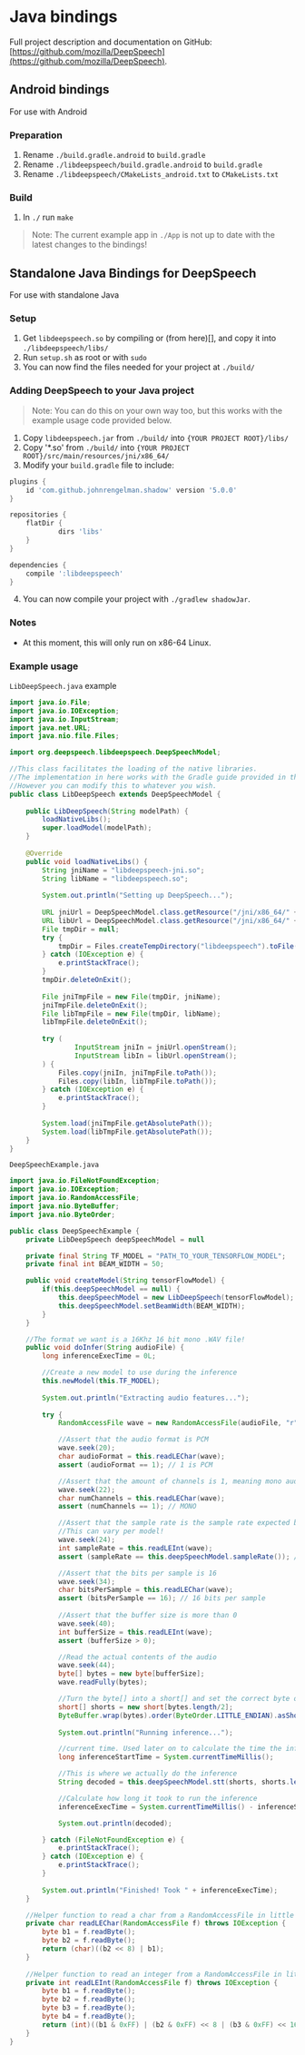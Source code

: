# Java bindings
Full project description and documentation on GitHub: [https://github.com/mozilla/DeepSpeech](https://github.com/mozilla/DeepSpeech).

## Android bindings
For use with Android

### Preparation
1. Rename `./build.gradle.android` to `build.gradle`
2. Rename `./libdeepspeech/build.gradle.android` to `build.gradle` 
3. Rename `./libdeepspeech/CMakeLists_android.txt` to `CMakeLists.txt`

### Build
1. In `./` run `make`

>Note: The current example app in `./App` is not up to date with the latest changes to the bindings!

## Standalone Java Bindings for DeepSpeech
For use with standalone Java

### Setup
1. Get `libdeepspeech.so` by compiling or (from here)[], and copy it into `./libdeepspeech/libs/`
2. Run `setup.sh` as root or with `sudo`
3. You can now find the files needed for your project at `./build/`

### Adding DeepSpeech to your Java project
>Note: You can do this on your own way too, but this works with the example usage code provided below.
1. Copy `libdeepspeech.jar` from `./build/` into `{YOUR PROJECT ROOT}/libs/`
2. Copy '*.so' from `./build/` into `{YOUR PROJECT ROOT}/src/main/resources/jni/x86_64/`
3. Modify your `build.gradle` file to include:
```groovy
plugins {
   	id 'com.github.johnrengelman.shadow' version '5.0.0' 
}

repositories {
    flatDir {
			dirs 'libs'
    }
}

dependencies {
    compile ':libdeepspeech'
}
```
4. You can now compile your project with `./gradlew shadowJar`.

### Notes
- At this moment, this will only run on x86-64 Linux.

### Example usage
`LibDeepSpeech.java` example
```java
import java.io.File;
import java.io.IOException;
import java.io.InputStream;
import java.net.URL;
import java.nio.file.Files;

import org.deepspeech.libdeepspeech.DeepSpeechModel;

//This class facilitates the loading of the native libraries.
//The implementation in here works with the Gradle guide provided in the README.md document.
//However you can modify this to whatever you wish.
public class LibDeepSpeech extends DeepSpeechModel {
	
	public LibDeepSpeech(String modelPath) {		
		loadNativeLibs();
		super.loadModel(modelPath);
	}
	
	@Override
	public void loadNativeLibs() {
        String jniName = "libdeepspeech-jni.so";
        String libName = "libdeepspeech.so";
        
        System.out.println("Setting up DeepSpeech...");
        
        URL jniUrl = DeepSpeechModel.class.getResource("/jni/x86_64/" + jniName);
        URL libUrl = DeepSpeechModel.class.getResource("/jni/x86_64/" + libName);
        File tmpDir = null;
		try {
			tmpDir = Files.createTempDirectory("libdeepspeech").toFile();
		} catch (IOException e) {
			e.printStackTrace();
		}
        tmpDir.deleteOnExit();
    	
        File jniTmpFile = new File(tmpDir, jniName);
        jniTmpFile.deleteOnExit();
        File libTmpFile = new File(tmpDir, libName);
        libTmpFile.deleteOnExit();
        
        try (
        		InputStream jniIn = jniUrl.openStream();
        		InputStream libIn = libUrl.openStream();
        ) {
            Files.copy(jniIn, jniTmpFile.toPath());
            Files.copy(libIn, libTmpFile.toPath());
        } catch (IOException e) {
			e.printStackTrace();
		}
                
        System.load(jniTmpFile.getAbsolutePath());
        System.load(libTmpFile.getAbsolutePath());
	}
}
```

`DeepSpeechExample.java`
```java
import java.io.FileNotFoundException;
import java.io.IOException;
import java.io.RandomAccessFile;
import java.nio.ByteBuffer;
import java.nio.ByteOrder;

public class DeepSpeechExample {
    private LibDeepSpeech deepSpeechModel = null

    private final String TF_MODEL = "PATH_TO_YOUR_TENSORFLOW_MODEL";
    private final int BEAM_WIDTH = 50;

    public void createModel(String tensorFlowModel) {
        if(this.deepSpeechModel == null) {
            this.deepSpeechModel = new LibDeepSpeech(tensorFlowModel);
            this.deepSpeechModel.setBeamWidth(BEAM_WIDTH);
        }
    }

    //The format we want is a 16Khz 16 bit mono .WAV file!
    public void doInfer(String audioFile) {
        long inferenceExecTime = 0L;

        //Create a new model to use during the inference
    	this.newModel(this.TF_MODEL);
    	
    	System.out.println("Extracting audio features...");
    	
    	try {
            RandomAccessFile wave = new RandomAccessFile(audioFile, "r");

            //Assert that the audio format is PCM
            wave.seek(20);
            char audioFormat = this.readLEChar(wave);
            assert (audioFormat == 1); // 1 is PCM

            //Assert that the amount of channels is 1, meaning mono audio
            wave.seek(22);
            char numChannels = this.readLEChar(wave);
            assert (numChannels == 1); // MONO

            //Assert that the sample rate is the sample rate expected by the model
            //This can vary per model!
            wave.seek(24);
            int sampleRate = this.readLEInt(wave);
            assert (sampleRate == this.deepSpeechModel.sampleRate()); // desired sample rate

            //Assert that the bits per sample is 16
            wave.seek(34);
            char bitsPerSample = this.readLEChar(wave);
            assert (bitsPerSample == 16); // 16 bits per sample
            
            //Assert that the buffer size is more than 0
            wave.seek(40);
            int bufferSize = this.readLEInt(wave);
            assert (bufferSize > 0);

            //Read the actual contents of the audio
            wave.seek(44);
            byte[] bytes = new byte[bufferSize];
            wave.readFully(bytes);

            //Turn the byte[] into a short[] and set the correct byte order
            short[] shorts = new short[bytes.length/2];
            ByteBuffer.wrap(bytes).order(ByteOrder.LITTLE_ENDIAN).asShortBuffer().get(shorts);
            
            System.out.println("Running inference...");

            //current time. Used later on to calculate the time the inference took
            long inferenceStartTime = System.currentTimeMillis();

            //This is where we actually do the inference
            String decoded = this.deepSpeechModel.stt(shorts, shorts.length);

            //Calculate how long it took to run the inference
            inferenceExecTime = System.currentTimeMillis() - inferenceStartTime;

            System.out.println(decoded);

        } catch (FileNotFoundException e) {
        	e.printStackTrace();
        } catch (IOException e) {
        	e.printStackTrace();
        }
    	
    	System.out.println("Finished! Took " + inferenceExecTime);
    }

    //Helper function to read a char from a RandomAccessFile in little endian
    private char readLEChar(RandomAccessFile f) throws IOException {
        byte b1 = f.readByte();
        byte b2 = f.readByte();
        return (char)((b2 << 8) | b1);
    }
    
    //Helper function to read an integer from a RandomAccessFile in little endian
    private int readLEInt(RandomAccessFile f) throws IOException {
        byte b1 = f.readByte();
        byte b2 = f.readByte();
        byte b3 = f.readByte();
        byte b4 = f.readByte();
        return (int)((b1 & 0xFF) | (b2 & 0xFF) << 8 | (b3 & 0xFF) << 16 | (b4 & 0xFF) << 24);
    }
}
```